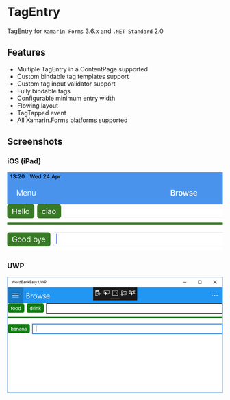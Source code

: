 # TagEntry
 TagEntry for `Xamarin Forms` 3.6.x and `.NET Standard` 2.0
 
## Features
- Multiple TagEntry in a ContentPage supported
- Custom bindable tag templates support
- Custom tag input validator support
- Fully bindable tags
- Configurable minimum entry width
- Flowing layout
- TagTapped event
- All Xamarin.Forms platforms supported

## Screenshots

### iOS (iPad)

![Screenshot for iPad](/Screenshots/TagEntry_iOS.png)

### UWP

![Screenshot for UWP](/Screenshots/TagEntry_UWP.PNG)